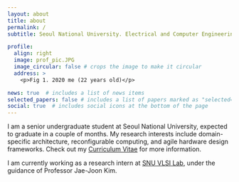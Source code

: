 ```yaml
---
layout: about
title: about
permalink: /
subtitle: Seoul National University. Electrical and Computer Engineering.

profile:
  align: right
  image: prof_pic.JPG
  image_circular: false # crops the image to make it circular
  address: >
    <p>Fig 1. 2020 me (22 years old)</p>

news: true  # includes a list of news items
selected_papers: false # includes a list of papers marked as "selected={true}"
social: true  # includes social icons at the bottom of the page
---
```


 <!-- <a href="https://www.youtube.com/watch?v=PLK3pGELbSs">*This is an exciting time to be a graduate student, don’t you think?*</a> -->

I am a senior undergraduate student at Seoul National University, expected to graduate in a couple of months. My research interests include domain-specific architecture, reconfigurable computing, and agile hardware design frameworks. Check out my [Curriculum Vitae](../CV_221206.pdf) for more information.

I am currently working as a research intern at <a href="https://vlsi.snu.ac.kr">SNU VLSI Lab</a>, under the guidance of Professor Jae-Joon Kim.